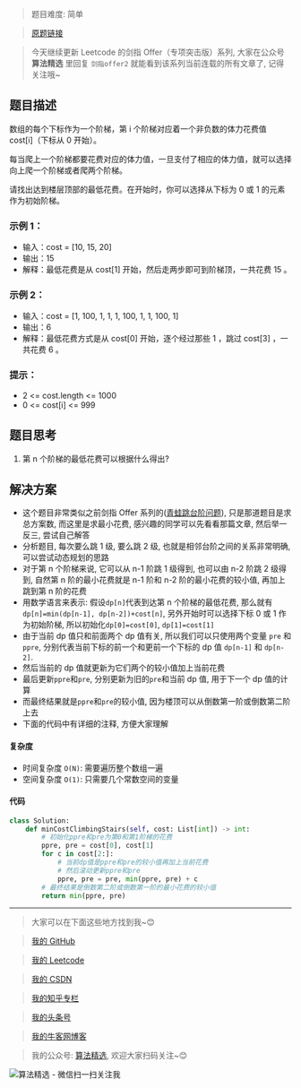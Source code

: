 > 题目难度: 简单

> [原题链接](https://leetcode.cn/problems/GzCJIP/)

> 今天继续更新 Leetcode 的剑指 Offer（专项突击版）系列, 大家在公众号 **算法精选** 里回复 `剑指offer2` 就能看到该系列当前连载的所有文章了, 记得关注哦~

## 题目描述

数组的每个下标作为一个阶梯，第 i 个阶梯对应着一个非负数的体力花费值 cost[i]（下标从 0 开始）。

每当爬上一个阶梯都要花费对应的体力值，一旦支付了相应的体力值，就可以选择向上爬一个阶梯或者爬两个阶梯。

请找出达到楼层顶部的最低花费。在开始时，你可以选择从下标为 0 或 1 的元素作为初始阶梯。

### 示例 1：

- 输入：cost = [10, 15, 20]
- 输出：15
- 解释：最低花费是从 cost[1] 开始，然后走两步即可到阶梯顶，一共花费 15 。

### 示例 2：

- 输入：cost = [1, 100, 1, 1, 1, 100, 1, 1, 100, 1]
- 输出：6
- 解释：最低花费方式是从 cost[0] 开始，逐个经过那些 1 ，跳过 cost[3] ，一共花费 6 。

### 提示：

- 2 <= cost.length <= 1000
- 0 <= cost[i] <= 999

## 题目思考

1. 第 n 个阶梯的最低花费可以根据什么得出?

## 解决方案

- 这个题目非常类似之前剑指 Offer 系列的([青蛙跳台阶问题](https://mp.weixin.qq.com/s?__biz=MzA5MDk1MjI5MA==&mid=2247483889&idx=1&sn=61d6e8045d51afea0871e4bd8cbc8147&chksm=900286fca7750fea4078a9987e81c6642c29540582bf60a27ecbe8b8943b969b81bbcb3c1c55&scene=178&cur_album_id=1386231241346859009#rd)), 只是那道题目是求总方案数, 而这里是求最小花费, 感兴趣的同学可以先看看那篇文章, 然后举一反三, 尝试自己解答
- 分析题目, 每次要么跳 1 级, 要么跳 2 级, 也就是相邻台阶之间的关系非常明确, 可以尝试动态规划的思路
- 对于第 n 个阶梯来说, 它可以从 n-1 阶跳 1 级得到, 也可以由 n-2 阶跳 2 级得到, 自然第 n 阶的最小花费就是 n-1 阶和 n-2 阶的最小花费的较小值, 再加上跳到第 n 阶的花费
- 用数学语言来表示: 假设`dp[n]`代表到达第 n 个阶梯的最低花费, 那么就有`dp[n]=min(dp[n-1], dp[n-2])+cost[n]`, 另外开始时可以选择下标 0 或 1 作为初始阶梯, 所以初始化`dp[0]=cost[0]`, `dp[1]=cost[1]`
- 由于当前 dp 值只和前面两个 dp 值有关, 所以我们可以只使用两个变量 `pre` 和 `ppre`, 分别代表当前下标的前一个和更前一个下标的 dp 值 `dp[n-1]` 和 `dp[n-2]`.
- 然后当前的 dp 值就更新为它们两个的较小值加上当前花费
- 最后更新`ppre`和`pre`, 分别更新为旧的`pre`和当前 dp 值, 用于下一个 dp 值的计算
- 而最终结果就是`ppre`和`pre`的较小值, 因为楼顶可以从倒数第一阶或倒数第二阶上去
- 下面的代码中有详细的注释, 方便大家理解

#### 复杂度

- 时间复杂度 `O(N)`: 需要遍历整个数组一遍
- 空间复杂度 `O(1)`: 只需要几个常数空间的变量

#### 代码

```python
class Solution:
    def minCostClimbingStairs(self, cost: List[int]) -> int:
        # 初始化ppre和pre为第0和第1阶梯的花费
        ppre, pre = cost[0], cost[1]
        for c in cost[2:]:
            # 当前dp值是ppre和pre的较小值再加上当前花费
            # 然后滚动更新ppre和pre
            ppre, pre = pre, min(ppre, pre) + c
        # 最终结果是倒数第二阶或倒数第一阶的最小花费的较小值
        return min(ppre, pre)
```

---

> 大家可以在下面这些地方找到我~😊

> [我的 GitHub](https://github.com/zjulyx)

> [我的 Leetcode](https://leetcode-cn.com/u/suibianfahui/)

> [我的 CSDN](https://me.csdn.net/zjulyx1993)

> [我的知乎专栏](https://zhuanlan.zhihu.com/c_1242508721932464128)

> [我的头条号](https://www.toutiao.com/c/user/1090304683804520/#mid=1671643017345028)

> [我的牛客网博客](https://blog.nowcoder.net/zjulyx)

> 我的公众号: [算法精选](https://mp.weixin.qq.com/s?__biz=MzA5MDk1MjI5MA==&mid=2247484158&idx=1&sn=90176bac32cf7af40e4074c721fd8a95&chksm=900285f3a7750ce5a068c9c9773781461819633f2fd60533732637ec9520c908371ebc218d49&scene=178&cur_album_id=1386231241346859009#rd), 欢迎大家扫码关注~😊

![算法精选 - 微信扫一扫关注我](https://pic1.zhimg.com/80/v2-7c988a7b35886df51596ef23616764ac_1440w.jpg)
